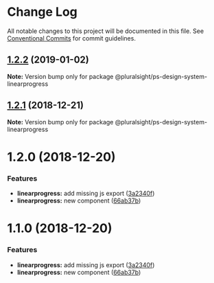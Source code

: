 # Change Log

All notable changes to this project will be documented in this file.
See [Conventional Commits](https://conventionalcommits.org) for commit guidelines.

## [1.2.2](https://github.com/pluralsight/design-system/compare/@pluralsight/ps-design-system-linearprogress@1.2.1...@pluralsight/ps-design-system-linearprogress@1.2.2) (2019-01-02)

**Note:** Version bump only for package @pluralsight/ps-design-system-linearprogress





## [1.2.1](https://github.com/pluralsight/design-system/compare/@pluralsight/ps-design-system-linearprogress@1.2.0...@pluralsight/ps-design-system-linearprogress@1.2.1) (2018-12-21)

**Note:** Version bump only for package @pluralsight/ps-design-system-linearprogress





# 1.2.0 (2018-12-20)


### Features

* **linearprogress:** add missing js export ([3a2340f](https://github.com/pluralsight/design-system/commit/3a2340f))
* **linearprogress:** new component ([66ab37b](https://github.com/pluralsight/design-system/commit/66ab37b))





# 1.1.0 (2018-12-20)


### Features

* **linearprogress:** add missing js export ([3a2340f](https://github.com/pluralsight/design-system/commit/3a2340f))
* **linearprogress:** new component ([66ab37b](https://github.com/pluralsight/design-system/commit/66ab37b))
